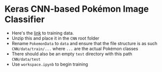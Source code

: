 # Keras CNN-based Pokémon Image Classifier

* Here's the [link](https://www.kaggle.com/datasets/unexpectedscepticism/11945-pokemon-from-first-gen?select=PokemonData) to training data.
* Unzip this and place it in the `CNN` root folder
* Rename `PokemonData` to `data` and ensure that the file structure is as such `CNN/data/train/...` where `...` are the actual Pokémon classes
* There should also be an empty `test` directory with this path `CNN/data/test`
* Use `workspace.ipynb` to begin training
